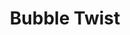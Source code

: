 ---
layout: showcase
title: "Bubble Twist"
android: https://play.google.com/store/apps/details?id=com.prize.BubbleTwist
ios: https://itunes.apple.com/us/app/bubble-twist/id875021654?mt=8
website: https://play.google.com/store/apps/details?id=com.prize.BubbleTwist
---